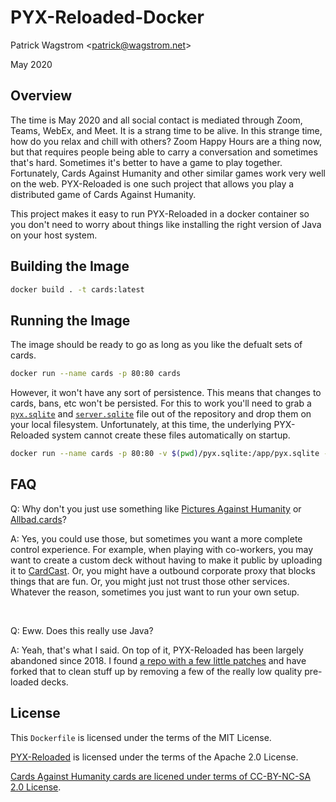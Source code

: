 PYX-Reloaded-Docker
===================

Patrick Wagstrom &lt;patrick@wagstrom.net&gt;

May 2020

Overview
--------

The time is May 2020 and all social contact is mediated through Zoom, Teams,
WebEx, and Meet. It is a strang time to be alive. In this strange time, how do
you relax and chill with others? Zoom Happy Hours are a thing now, but that
requires people being able to carry a conversation and sometimes that's hard.
Sometimes it's better to have a game to play together. Fortunately, Cards
Against Humanity and other similar games work very well on the web.
PYX-Reloaded is one such project that allows you play a distributed game of
Cards Against Humanity.

This project makes it easy to run PYX-Reloaded in a docker container so you
don't need to worry about things like installing the right version of Java on
your host system.

Building the Image
------------------

```bash
docker build . -t cards:latest
```

Running the Image
-----------------

The image should be ready to go as long as you like the defualt sets of cards.

```bash
docker run --name cards -p 80:80 cards 
```

However, it won't have any sort of persistence. This means that changes to
cards, bans, etc won't be persisted. For this to work you'll need to grab a
[`pyx.sqlite`](https://github.com/pridkett/PYX-Reloaded/blob/master/pyx.sqlite?raw=true)
and
[`server.sqlite`](https://github.com/pridkett/PYX-Reloaded/blob/master/server.sqlite.default)
file out of the repository and drop them on your local filesystem.
Unfortunately, at this time, the underlying PYX-Reloaded system cannot create
these files automatically on startup.

```bash
docker run --name cards -p 80:80 -v $(pwd)/pyx.sqlite:/app/pyx.sqlite -v $(pwd)/server.sqlite:/app/server.sqlite cards
``` 

FAQ
---

Q: Why don't you just use something like [Pictures Against
Humanity](https://picturesagainsthumanity.com/) or
[Allbad.cards](https://allbad.cards/)?

A: Yes, you could use those, but sometimes you want a more complete control
experience. For example, when playing with co-workers, you may want to create a
custom deck without having to make it public by uploading it to
[CardCast](https://www.cardcastgame.com/browse). Or, you might have a outbound
corporate proxy that blocks things that are fun. Or, you might just not trust
those other services. Whatever the reason, sometimes you just want to run your
own setup.

<br>

Q: Eww. Does this really use Java?

A: Yeah, that's what I said. On top of it, PYX-Reloaded has been largely
abandoned since 2018. I found [a repo with a few little
patches](https://github.com/JakeStanger/PYX-Reloaded) and have forked that to
clean stuff up by removing a few of the really low quality pre-loaded decks.

License
-------

This `Dockerfile` is licensed under the terms of the MIT License.

[PYX-Reloaded](https://github.com/devgianlu/PYX-Reloaded) is licensed under the terms of the Apache 2.0 License.

[Cards Against Humanity cards are licened under terms of CC-BY-NC-SA 2.0 License](https://medium.com/made-with-creative-commons/card-against-humanity-8c0cc2c6c299).

